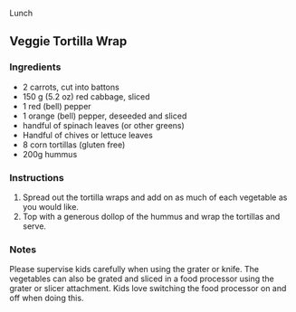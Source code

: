 Lunch

## Veggie Tortilla Wrap

### Ingredients

- 2 carrots, cut into battons
- 150 g (5.2 oz) red cabbage, sliced
- 1 red (bell) pepper
- 1 orange (bell) pepper, deseeded and sliced
- handful of spinach leaves (or other greens)
- Handful of chives or lettuce leaves
- 8 corn tortillas (gluten free)
- 200g hummus

### Instructions

1. Spread out the tortilla wraps and add on as much of each vegetable as you would like.
2. Top with a generous dollop of the hummus and wrap the tortillas and serve. 

### Notes

Please supervise kids carefully when using the grater or knife. The vegetables can also be grated and sliced in a food processor using the grater or slicer attachment. Kids love switching the food processor on and off when doing this.

